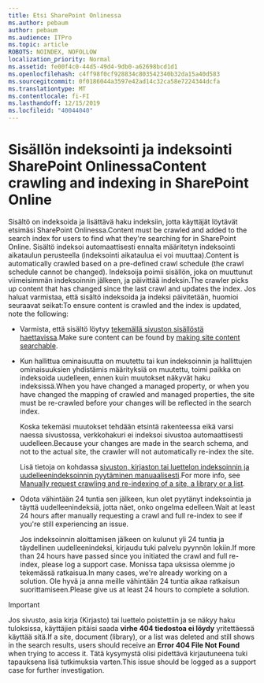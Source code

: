 ```yaml
---
title: Etsi SharePoint Onlinessa
ms.author: pebaum
author: pebaum
ms.audience: ITPro
ms.topic: article
ROBOTS: NOINDEX, NOFOLLOW
localization_priority: Normal
ms.assetid: fe00f4c0-44d5-49d4-9db0-a62698bcd1d1
ms.openlocfilehash: c4ff98f0cf928834c803542340b32da15a40d583
ms.sourcegitcommit: 0f0186044a3597e42ad14c32ca58e7224344dcfa
ms.translationtype: MT
ms.contentlocale: fi-FI
ms.lasthandoff: 12/15/2019
ms.locfileid: "40044040"
---
```

# <a name="content-crawling-and-indexing-in-sharepoint-online"></a><span data-ttu-id="77648-102">Sisällön indeksointi ja indeksointi SharePoint Onlinessa</span><span class="sxs-lookup"><span data-stu-id="77648-102">Content crawling and indexing in SharePoint Online</span></span>

<span data-ttu-id="77648-103">Sisältö on indeksoida ja lisättävä haku indeksiin, jotta käyttäjät löytävät etsimäsi SharePoint Onlinessa.</span><span class="sxs-lookup"><span data-stu-id="77648-103">Content must be crawled and added to the search index for users to find what they're searching for in SharePoint Online.</span></span> <span data-ttu-id="77648-104">Sisältö indeksoi automaattisesti ennalta määritetyn indeksointi aikataulun perusteella (indeksointi aikataulua ei voi muuttaa).</span><span class="sxs-lookup"><span data-stu-id="77648-104">Content is automatically crawled based on a pre-defined crawl schedule (the crawl schedule cannot be changed).</span></span> <span data-ttu-id="77648-105">Indeksoija poimii sisällön, joka on muuttunut viimeisimmän indeksoinnin jälkeen, ja päivittää indeksin.</span><span class="sxs-lookup"><span data-stu-id="77648-105">The crawler picks up content that has changed since the last crawl and updates the index.</span></span> <span data-ttu-id="77648-106">Jos haluat varmistaa, että sisältö indeksoida ja indeksi päivitetään, huomioi seuraavat seikat:</span><span class="sxs-lookup"><span data-stu-id="77648-106">To ensure content is crawled and the index is updated, note the following:</span></span>

- <span data-ttu-id="77648-107">Varmista, että sisältö löytyy [tekemällä sivuston sisällöstä haettavissa](https://docs.microsoft.com/sharepoint/make-site-content-searchable).</span><span class="sxs-lookup"><span data-stu-id="77648-107">Make sure content can be found by [making site content searchable](https://docs.microsoft.com/sharepoint/make-site-content-searchable).</span></span>

- <span data-ttu-id="77648-108">Kun hallittua ominaisuutta on muutettu tai kun indeksoinnin ja hallittujen ominaisuuksien yhdistämis määrityksiä on muutettu, toimi paikka on indeksoida uudelleen, ennen kuin muutokset näkyvät haku indeksissä.</span><span class="sxs-lookup"><span data-stu-id="77648-108">When you have changed a managed property, or when you have changed the mapping of crawled and managed properties, the site must be re-crawled before your changes will be reflected in the search index.</span></span> 

    <span data-ttu-id="77648-109">Koska tekemäsi muutokset tehdään etsintä rakenteessa eikä varsi naessa sivustossa, verkkohakuri ei indeksoi sivustoa automaattisesti uudelleen.</span><span class="sxs-lookup"><span data-stu-id="77648-109">Because your changes are made in the search schema, and not to the actual site, the crawler will not automatically re-index the site.</span></span> 

    <span data-ttu-id="77648-110">Lisä tietoja on kohdassa [sivuston, kirjaston tai luettelon indeksoinnin ja uudelleenindeksoinnin pyytäminen manuaalisesti](https://docs.microsoft.com/sharepoint/crawl-site-conten).</span><span class="sxs-lookup"><span data-stu-id="77648-110">For more info, see [Manually request crawling and re-indexing of a site, a library or a list](https://docs.microsoft.com/sharepoint/crawl-site-conten).</span></span>

- <span data-ttu-id="77648-111">Odota vähintään 24 tuntia sen jälkeen, kun olet pyytänyt indeksointia ja täyttä uudelleenindeksiä, jotta näet, onko ongelma edelleen.</span><span class="sxs-lookup"><span data-stu-id="77648-111">Wait at least 24 hours after manually requesting a crawl and full re-index to see if you're still experiencing an issue.</span></span> 

    <span data-ttu-id="77648-112">Jos indeksoinnin aloittamisen jälkeen on kulunut yli 24 tuntia ja täydellinen uudelleenindeksi, kirjaudu tuki palvelu pyynnön lokiin.</span><span class="sxs-lookup"><span data-stu-id="77648-112">If more than 24 hours have passed since you initiated the crawl and full re-index, please log a support case.</span></span> <span data-ttu-id="77648-113">Monissa tapa uksissa olemme jo tekemässä ratkaisua.</span><span class="sxs-lookup"><span data-stu-id="77648-113">In many cases, we're already working on a solution.</span></span> <span data-ttu-id="77648-114">Ole hyvä ja anna meille vähintään 24 tuntia aikaa ratkaisun suorittamiseen.</span><span class="sxs-lookup"><span data-stu-id="77648-114">Please give us at least 24 hours to complete a solution.</span></span>

> [!IMPORTANT]
> <span data-ttu-id="77648-115">Jos sivusto, asia kirja (Kirjasto) tai luettelo poistettiin ja se näkyy haku tuloksissa, käyttäjien pitäisi saada **virhe 404 tiedostoa ei löydy** yritettäessä käyttää sitä.</span><span class="sxs-lookup"><span data-stu-id="77648-115">If a site, document (library), or a list was deleted and still shows in the search results, users should receive an **Error 404 File Not Found** when trying to access it.</span></span> <span data-ttu-id="77648-116">Tätä kysymystä olisi pidettävä kirjautuneena tuki tapauksena lisä tutkimuksia varten.</span><span class="sxs-lookup"><span data-stu-id="77648-116">This issue should be logged as a support case for further investigation.</span></span> 



